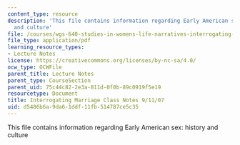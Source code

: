 ```yaml
---
content_type: resource
description: 'This file contains information regarding Early American sex: history
  and culture'
file: /courses/wgs-640-studies-in-womens-life-narratives-interrogating-marriage-case-studies-in-american-law-and-culture-fall-2007/d5486b6a9da61ddf11fb514787ce5c35_MITWGS_640F07_2.pdf
file_type: application/pdf
learning_resource_types:
- Lecture Notes
license: https://creativecommons.org/licenses/by-nc-sa/4.0/
ocw_type: OCWFile
parent_title: Lecture Notes
parent_type: CourseSection
parent_uid: 75c44c82-2e3a-811d-0f0b-89c0919f5e19
resourcetype: Document
title: Interrogating Marriage Class Notes 9/11/07
uid: d5486b6a-9da6-1ddf-11fb-514787ce5c35
---
```

This file contains information regarding Early American sex: history and culture